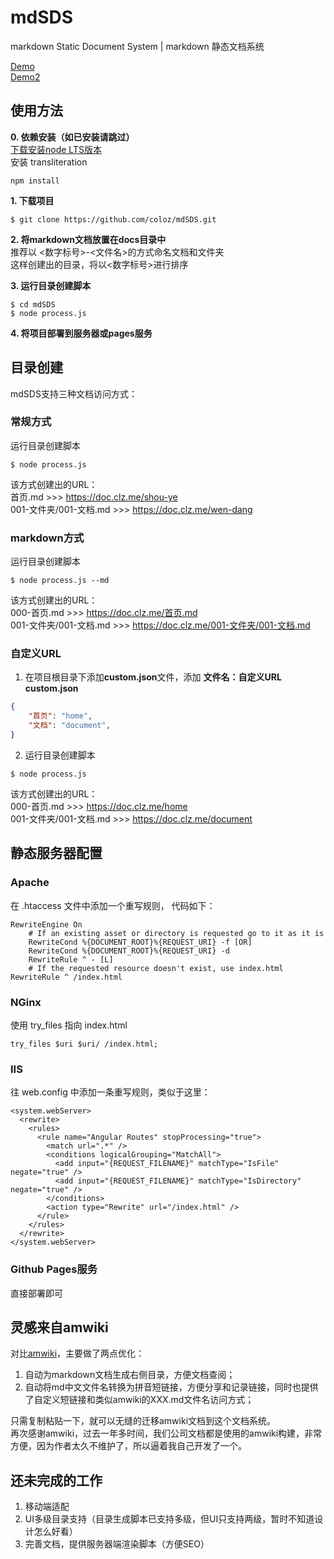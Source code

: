 # mdSDS  
markdown Static Document System | markdown 静态文档系统  

[Demo](https://doc.clz.me/)  
[Demo2](https://blinker.app/doc)  


## 使用方法  
**0. 依赖安装（如已安装请跳过）**  
[下载安装node LTS版本](https://nodejs.org/)  
安装 transliteration
```
npm install
```
    
**1. 下载项目**  
```shell
$ git clone https://github.com/coloz/mdSDS.git
```
  
**2. 将markdown文档放置在docs目录中**  
推荐以 <数字标号>-<文件名>的方式命名文档和文件夹  
这样创建出的目录，将以<数字标号>进行排序    
  
**3. 运行目录创建脚本**  
```shell
$ cd mdSDS
$ node process.js
```
  
**4. 将项目部署到服务器或pages服务**  


## 目录创建  
mdSDS支持三种文档访问方式：  

### 常规方式  
运行目录创建脚本  
```shell
$ node process.js
```

该方式创建出的URL：  
首页.md  >>>  https://doc.clz.me/shou-ye  
001-文件夹/001-文档.md  >>>  https://doc.clz.me/wen-dang  

### markdown方式  
运行目录创建脚本  
```shell
$ node process.js --md
```

该方式创建出的URL：  
000-首页.md  >>>  https://doc.clz.me/首页.md  
001-文件夹/001-文档.md  >>>  https://doc.clz.me/001-文件夹/001-文档.md  

### 自定义URL  
1. 在项目根目录下添加**custom.json**文件，添加 **文件名：自定义URL**  
**custom.json**
```json
{
    "首页": "home",
    "文档": "document",
}
```
2. 运行目录创建脚本  
```shell
$ node process.js
```

该方式创建出的URL：  
000-首页.md  >>>  https://doc.clz.me/home  
001-文件夹/001-文档.md  >>>  https://doc.clz.me/document  

##  静态服务器配置  
### Apache
在 .htaccess 文件中添加一个重写规则， 代码如下：
```
RewriteEngine On
    # If an existing asset or directory is requested go to it as it is
    RewriteCond %{DOCUMENT_ROOT}%{REQUEST_URI} -f [OR]
    RewriteCond %{DOCUMENT_ROOT}%{REQUEST_URI} -d
    RewriteRule ^ - [L]
    # If the requested resource doesn't exist, use index.html
RewriteRule ^ /index.html
```
### NGinx
使用 try_files 指向 index.html
```
try_files $uri $uri/ /index.html;
```
### IIS
往 web.config 中添加一条重写规则，类似于这里：
```
<system.webServer>
  <rewrite>
    <rules>
      <rule name="Angular Routes" stopProcessing="true">
        <match url=".*" />
        <conditions logicalGrouping="MatchAll">
          <add input="{REQUEST_FILENAME}" matchType="IsFile" negate="true" />
          <add input="{REQUEST_FILENAME}" matchType="IsDirectory" negate="true" />
        </conditions>
        <action type="Rewrite" url="/index.html" />
      </rule>
    </rules>
  </rewrite>
</system.webServer>
```  
### Github Pages服务  
直接部署即可  

## 灵感来自amwiki
对比[amwiki](https://github.com/TevinLi/amWiki)，主要做了两点优化：  
1. 自动为markdown文档生成右侧目录，方便文档查阅；  
2. 自动将md中文文件名转换为拼音短链接，方便分享和记录链接，同时也提供了自定义短链接和类似amwiki的XXX.md文件名访问方式；  

只需复制粘贴一下，就可以无缝的迁移amwiki文档到这个文档系统。  
再次感谢amwiki，过去一年多时间，我们公司文档都是使用的amwiki构建，非常方便，因为作者太久不维护了，所以逼着我自己开发了一个。  

## 还未完成的工作  
1. 移动端适配  
2. UI多级目录支持（目录生成脚本已支持多级，但UI只支持两级，暂时不知道设计怎么好看）  
3. 完善文档，提供服务器端渲染脚本（方便SEO）  
